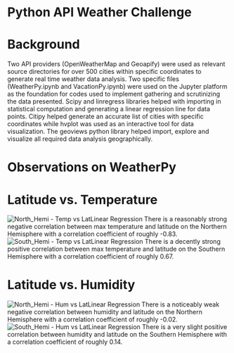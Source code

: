 # Python API Weather Challenge
# Background
Two API providers (OpenWeatherMap and Geoapify) were used as relevant source directories for over 500 cities within specific coordinates to generate real time weather data analysis. Two specific files (WeatherPy.ipynb and VacationPy.ipynb) were used on the Jupyter platform as the foundation for codes used to implement gathering and scrutinizing the data presented. Scipy and linregress libraries helped with importing in statistical computation and generating a linear regression line for data points. Citipy helped generate an accurate list of cities with specific coordinates while hvplot was used as an interactive tool for data visualization. The geoviews python library helped import, explore and visualize all required data analysis geographically.

# Observations on WeatherPy
# Latitude vs. Temperature
![North_Hemi - Temp vs  LatLinear Regression](https://github.com/faceadversity/python-api-challenge/assets/137361966/78e7284f-c78c-4176-9944-b2c2ea14b35d)
There is a reasonably strong negative correlation between max temperature and latitude on the Northern Hemisphere with a correlation coefficient of roughly -0.83.
![South_Hemi - Temp vs  LatLinear Regression](https://github.com/faceadversity/python-api-challenge/assets/137361966/ac756768-355a-4761-b0c7-487390bb9be6)
There is a decently strong positive correlation between max temperature and latitude on the Southern Hemisphere with a correlation coefficient of roughly 0.67.

# Latitude vs. Humidity
![North_Hemi - Hum vs  LatLinear Regression](https://github.com/faceadversity/python-api-challenge/assets/137361966/bf048b73-f1d3-4388-9fe6-205ff4fb04a0)
There is a noticeably weak negative correlation between humidity and latitude on the Northern Hemisphere with a correlation coefficient of roughly -0.02.
![South_Hemi - Hum vs  LatLinear Regression](https://github.com/faceadversity/python-api-challenge/assets/137361966/d2232c51-45bb-4a15-9d29-7f861073288c)
There is a very slight positive correlation between humidity and latitude on the Southern Hemisphere with a correlation coefficient of roughly 0.14.

